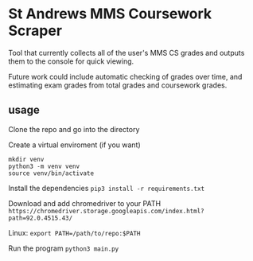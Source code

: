 # St Andrews MMS Coursework Scraper

Tool that currently collects all of the user's MMS CS grades and outputs them to the console for quick viewing.

Future work could include automatic checking of grades over time, and estimating exam grades from total grades and coursework grades.

## usage

Clone the repo and go into the directory

Create a virtual enviroment (if you want)
```
mkdir venv
python3 -m venv venv
source venv/bin/activate
```
Install the dependencies
`pip3 install -r requirements.txt`

Download and add chromedriver to your PATH
`https://chromedriver.storage.googleapis.com/index.html?path=92.0.4515.43/`

Linux:
`export PATH=/path/to/repo:$PATH`

Run the program
`python3 main.py`
